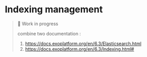 # Indexing management
> 🚧 Work in progress
>
> combine two documentation :
> 1.  https://docs.exoplatform.org/en/6.3/Elasticsearch.html
> 2.  https://docs.exoplatform.org/en/6.3/Indexing.html#
